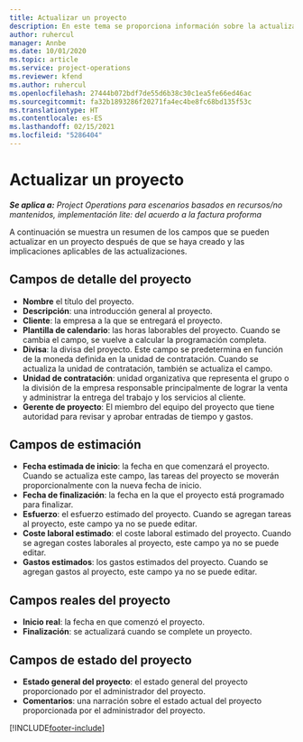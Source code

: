```yaml
---
title: Actualizar un proyecto
description: En este tema se proporciona información sobre la actualización de proyectos en Project Operations.
author: ruhercul
manager: Annbe
ms.date: 10/01/2020
ms.topic: article
ms.service: project-operations
ms.reviewer: kfend
ms.author: ruhercul
ms.openlocfilehash: 27444b072bdf7de55d6b38c30c1ea5fe66ed46ac
ms.sourcegitcommit: fa32b1893286f20271fa4ec4be8fc68bd135f53c
ms.translationtype: HT
ms.contentlocale: es-ES
ms.lasthandoff: 02/15/2021
ms.locfileid: "5286404"
---
```

# <a name="update-a-project"></a>Actualizar un proyecto

_**Se aplica a:** Project Operations para escenarios basados en recursos/no mantenidos, implementación lite: del acuerdo a la factura proforma_

A continuación se muestra un resumen de los campos que se pueden actualizar en un proyecto después de que se haya creado y las implicaciones aplicables de las actualizaciones.

## <a name="project-detail-fields"></a>Campos de detalle del proyecto

- **Nombre** el título del proyecto.
- **Descripción**: una introducción general al proyecto.
- **Cliente**: la empresa a la que se entregará el proyecto.
- **Plantilla de calendario**: las horas laborables del proyecto. Cuando se cambia el campo, se vuelve a calcular la programación completa.
- **Divisa**: la divisa del proyecto. Este campo se predetermina en función de la moneda definida en la unidad de contratación. Cuando se actualiza la unidad de contratación, también se actualiza el campo.
- **Unidad de contratación**: unidad organizativa que representa el grupo o la división de la empresa responsable principalmente de lograr la venta y administrar la entrega del trabajo y los servicios al cliente. 
- **Gerente de proyecto**: El miembro del equipo del proyecto que tiene autoridad para revisar y aprobar entradas de tiempo y gastos.

## <a name="estimate-fields"></a>Campos de estimación

- **Fecha estimada de inicio**: la fecha en que comenzará el proyecto. Cuando se actualiza este campo, las tareas del proyecto se moverán proporcionalmente con la nueva fecha de inicio.
- **Fecha de finalización**: la fecha en la que el proyecto está programado para finalizar.
- **Esfuerzo**: el esfuerzo estimado del proyecto. Cuando se agregan tareas al proyecto, este campo ya no se puede editar.
- **Coste laboral estimado**: el coste laboral estimado del proyecto. Cuando se agregan costes laborales al proyecto, este campo ya no se puede editar.
- **Gastos estimados**: los gastos estimados del proyecto. Cuando se agregan gastos al proyecto, este campo ya no se puede editar.

## <a name="project-actual-fields"></a>Campos reales del proyecto
- **Inicio real**: la fecha en que comenzó el proyecto.
- **Finalización**: se actualizará cuando se complete un proyecto.

## <a name="project-status-fields"></a>Campos de estado del proyecto

- **Estado general del proyecto**: el estado general del proyecto proporcionado por el administrador del proyecto.
- **Comentarios**: una narración sobre el estado actual del proyecto proporcionada por el administrador del proyecto.



[!INCLUDE[footer-include](../includes/footer-banner.md)]